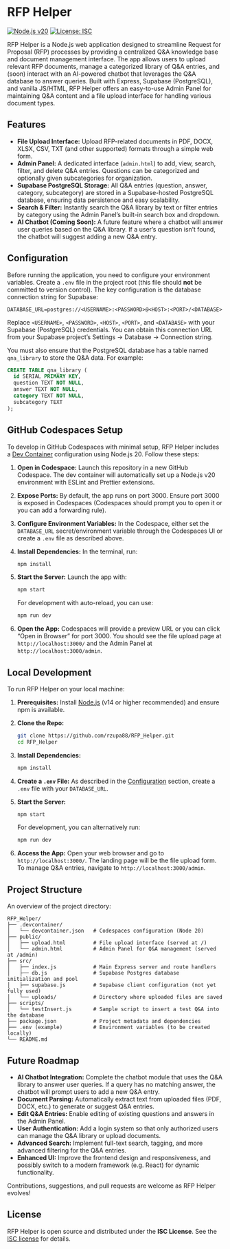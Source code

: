 # RFP Helper

[![Node.js v20](https://img.shields.io/badge/node-v20-brightgreen)](https://nodejs.org) [![License: ISC](https://img.shields.io/badge/License-ISC-blue.svg)](https://opensource.org/licenses/ISC)

RFP Helper is a Node.js web application designed to streamline Request for Proposal (RFP) processes by providing a centralized Q\&A knowledge base and document management interface. The app allows users to upload relevant RFP documents, manage a categorized library of Q\&A entries, and (soon) interact with an AI-powered chatbot that leverages the Q\&A database to answer queries. Built with Express, Supabase (PostgreSQL), and vanilla JS/HTML, RFP Helper offers an easy-to-use Admin Panel for maintaining Q\&A content and a file upload interface for handling various document types.

## Features

* **File Upload Interface:** Upload RFP-related documents in PDF, DOCX, XLSX, CSV, TXT (and other supported) formats through a simple web form.
* **Admin Panel:** A dedicated interface (`admin.html`) to add, view, search, filter, and delete Q\&A entries. Questions can be categorized and optionally given subcategories for organization.
* **Supabase PostgreSQL Storage:** All Q\&A entries (question, answer, category, subcategory) are stored in a Supabase-hosted PostgreSQL database, ensuring data persistence and easy scalability.
* **Search & Filter:** Instantly search the Q\&A library by text or filter entries by category using the Admin Panel’s built-in search box and dropdown.
* **AI Chatbot (Coming Soon):** A future feature where a chatbot will answer user queries based on the Q\&A library. If a user’s question isn’t found, the chatbot will suggest adding a new Q\&A entry.

## Configuration

Before running the application, you need to configure your environment variables. Create a `.env` file in the project root (this file should **not** be committed to version control). The key configuration is the database connection string for Supabase:

```
DATABASE_URL=postgres://<USERNAME>:<PASSWORD>@<HOST>:<PORT>/<DATABASE>
```

Replace `<USERNAME>`, `<PASSWORD>`, `<HOST>`, `<PORT>`, and `<DATABASE>` with your Supabase (PostgreSQL) credentials. You can obtain this connection URL from your Supabase project’s Settings -> Database -> Connection string.

You must also ensure that the PostgreSQL database has a table named `qna_library` to store the Q\&A data. For example:

```sql
CREATE TABLE qna_library (
  id SERIAL PRIMARY KEY,
  question TEXT NOT NULL,
  answer TEXT NOT NULL,
  category TEXT NOT NULL,
  subcategory TEXT
);
```

## GitHub Codespaces Setup

To develop in GitHub Codespaces with minimal setup, RFP Helper includes a [Dev Container](.devcontainer/devcontainer.json) configuration using Node.js 20. Follow these steps:

1. **Open in Codespace:** Launch this repository in a new GitHub Codespace. The dev container will automatically set up a Node.js v20 environment with ESLint and Prettier extensions.
2. **Expose Ports:** By default, the app runs on port 3000. Ensure port 3000 is exposed in Codespaces (Codespaces should prompt you to open it or you can add a forwarding rule).
3. **Configure Environment Variables:** In the Codespace, either set the `DATABASE_URL` secret/environment variable through the Codespaces UI or create a `.env` file as described above.
4. **Install Dependencies:** In the terminal, run:

   ```bash
   npm install
   ```
5. **Start the Server:** Launch the app with:

   ```bash
   npm start
   ```

   For development with auto-reload, you can use:

   ```bash
   npm run dev
   ```
6. **Open the App:** Codespaces will provide a preview URL or you can click “Open in Browser” for port 3000. You should see the file upload page at `http://localhost:3000/` and the Admin Panel at `http://localhost:3000/admin`.

## Local Development

To run RFP Helper on your local machine:

1. **Prerequisites:** Install [Node.js](https://nodejs.org/) (v14 or higher recommended) and ensure npm is available.
2. **Clone the Repo:**

   ```bash
   git clone https://github.com/rzupa88/RFP_Helper.git
   cd RFP_Helper
   ```
3. **Install Dependencies:**

   ```bash
   npm install
   ```
4. **Create a `.env` File:** As described in the [Configuration](#configuration) section, create a `.env` file with your `DATABASE_URL`.
5. **Start the Server:**

   ```bash
   npm start
   ```

   For development, you can alternatively run:

   ```bash
   npm run dev
   ```
6. **Access the App:** Open your web browser and go to `http://localhost:3000/`. The landing page will be the file upload form. To manage Q\&A entries, navigate to `http://localhost:3000/admin`.

## Project Structure

An overview of the project directory:

```
RFP_Helper/
├── .devcontainer/
│   └── devcontainer.json   # Codespaces configuration (Node 20)
├── public/
│   ├── upload.html         # File upload interface (served at /)
│   └── admin.html          # Admin Panel for Q&A management (served at /admin)
├── src/
│   ├── index.js            # Main Express server and route handlers
│   ├── db.js               # Supabase Postgres database initialization and pool
│   ├── supabase.js         # Supabase client configuration (not yet fully used)
│   └── uploads/            # Directory where uploaded files are saved
├── scripts/
│   └── testInsert.js       # Sample script to insert a test Q&A into the database
├── package.json            # Project metadata and dependencies
├── .env (example)          # Environment variables (to be created locally)
└── README.md
```

## Future Roadmap

* **AI Chatbot Integration:** Complete the chatbot module that uses the Q\&A library to answer user queries. If a query has no matching answer, the chatbot will prompt users to add a new Q\&A entry.
* **Document Parsing:** Automatically extract text from uploaded files (PDF, DOCX, etc.) to generate or suggest Q\&A entries.
* **Edit Q\&A Entries:** Enable editing of existing questions and answers in the Admin Panel.
* **User Authentication:** Add a login system so that only authorized users can manage the Q\&A library or upload documents.
* **Advanced Search:** Implement full-text search, tagging, and more advanced filtering for the Q\&A entries.
* **Enhanced UI:** Improve the frontend design and responsiveness, and possibly switch to a modern framework (e.g. React) for dynamic functionality.

Contributions, suggestions, and pull requests are welcome as RFP Helper evolves!

## License

RFP Helper is open source and distributed under the **ISC License**. See the [ISC license](https://opensource.org/licenses/ISC) for details.
